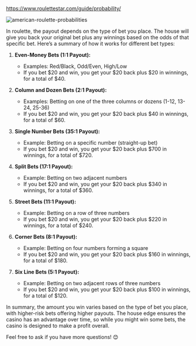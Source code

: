 https://www.roulettestar.com/guide/probability/


![american-roulette-probabilities](https://github.com/user-attachments/assets/0611f62b-d764-4fea-9517-b84f001493b0)

In roulette, the payout depends on the type of bet you place. The house will give you back your original bet plus any winnings based on the odds of that specific bet. Here’s a summary of how it works for different bet types:

1. **Even-Money Bets (1:1 Payout):**

   - Examples: Red/Black, Odd/Even, High/Low
   - If you bet $20 and win, you get your $20 back plus $20 in winnings, for a total of $40.

2. **Column and Dozen Bets (2:1 Payout):**

   - Examples: Betting on one of the three columns or dozens (1-12, 13-24, 25-36)
   - If you bet $20 and win, you get your $20 back plus $40 in winnings, for a total of $60.

3. **Single Number Bets (35:1 Payout):**

   - Example: Betting on a specific number (straight-up bet)
   - If you bet $20 and win, you get your $20 back plus $700 in winnings, for a total of $720.

4. **Split Bets (17:1 Payout):**

   - Example: Betting on two adjacent numbers
   - If you bet $20 and win, you get your $20 back plus $340 in winnings, for a total of $360.

5. **Street Bets (11:1 Payout):**

   - Example: Betting on a row of three numbers
   - If you bet $20 and win, you get your $20 back plus $220 in winnings, for a total of $240.

6. **Corner Bets (8:1 Payout):**

   - Example: Betting on four numbers forming a square
   - If you bet $20 and win, you get your $20 back plus $160 in winnings, for a total of $180.

7. **Six Line Bets (5:1 Payout):**
   - Example: Betting on two adjacent rows of three numbers
   - If you bet $20 and win, you get your $20 back plus $100 in winnings, for a total of $120.

In summary, the amount you win varies based on the type of bet you place, with higher-risk bets offering higher payouts. The house edge ensures the casino has an advantage over time, so while you might win some bets, the casino is designed to make a profit overall.

Feel free to ask if you have more questions! 😊
